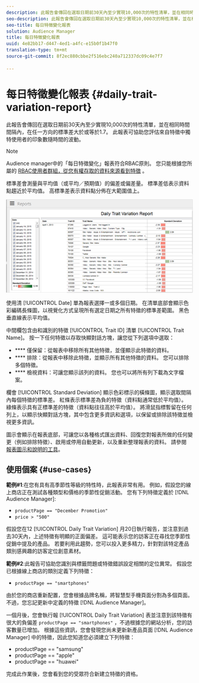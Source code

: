 ```yaml
---
description: 此報告會傳回在選取日期前30天內至少實現10,000次的特性清單，並在相同時間間隔內，在任一方向的標準差大於或等於1.7。 此報表可協助您評估來自特徵中獨特使用者的印象數隨時間的波動。
seo-description: 此報告會傳回在選取日期前30天內至少實現10,000次的特性清單，並在相同時間間隔內，在任一方向的標準差大於或等於1.7。 此報表可協助您評估來自特徵中獨特使用者的印象數隨時間的波動。
seo-title: 每日特徵變化報表
solution: Audience Manager
title: 每日特徵變化報表
uuid: 4e82bb17-d447-4ed1-a4fc-e15b0f1b47f0
translation-type: tm+mt
source-git-commit: 8f2ec880cbbe2f516ebc240a712337dc09c4e7f7

---
```



# 每日特徵變化報表 {#daily-trait-variation-report}

此報告會傳回在選取日期前30天內至少實現10,000次的特性清單，並在相同時間間隔內，在任一方向的標準差大於或等於1.7。 此報表可協助您評估來自特徵中獨特使用者的印象數隨時間的波動。

>[!NOTE]
>
>Audience manager中的「每日特徵變化」報表符合RBAC原則。 您只能根據您所屬的 [RBAC使用者群組，從您有權存取的資料來源看到特徵](/help/using/features/administration/administration-overview.md) 。

標準差會測量與平均值（或平均／預期值）的偏差或偏差量。 標準差低表示資料點趨近於平均值。 高標準差表示資料點分佈在大範圍值上。

![](assets/daily_trait_variation.png)

使用清 [!UICONTROL Date] 單為報表選擇一或多個日期。 在清單底部會顯示色彩編碼長條圖，以視覺化方式呈現所有選定日期之所有特徵的標準差範圍。 黑色垂直線表示平均值。

中間欄包含由和識別的特徵 [!UICONTROL Trait ID] 清單 [!UICONTROL Trait Name]。 按一下任何特徵以存取快顯對話方塊，讓您從下列選項中選取：

* **** 僅保留：從報表中移除所有其他特徵，並僅顯示此特徵的資料。
* **** 排除：從報表中移除此特徵，並顯示所有其他特徵的資料。 您可以排除多個特徵。
* **** 檢視資料：可讓您顯示該列的資料。 您也可以將所有列下載為文字檔案。

欄會 [!UICONTROL Standard Deviation] 顯示色彩標示的橫條圖，顯示選取間隔內每個特徵的標準差。 紅條表示標準差為負的特徵（資料點通常低於平均值）。 綠條表示具有正標準差的特徵（資料點往往高於平均值）。 將滑鼠指標暫留在任何列上，以顯示快顯對話方塊，其中包含更多資訊和選項，以保留或排除該特徵並檢視更多資訊。

圖示會顯示在報表底部，可讓您以各種格式匯出資料、回復您對報表所做的任何變更（例如排除特徵）、啟用或停用自動更新，以及重新整理報表的資料。 請參閱 [報表圖示和說明的工具](../../reporting/dynamic-reports/interactive-report-technology.md#icons-tools-explained)。

## 使用個案 {#use-cases}

**範例#1**:在您有具有高季節性等級的特性時，此報表非常有用。 例如，假設您的線上商店正在測試各種類型和價格的季節性促銷活動。 您有下列特徵定義於 [!DNL Audience Manager]:

* `productPage == "December Promotion"`
* `price > "500"`

假設您在12 [!UICONTROL Daily Trait Variation] 月20日執行報告，並注意到過去30天內，上述特徵有明顯的正面偏差。 這可能表示您的訪客正在尋找您季節性促銷中提及的產品。 若要利用此趨勢，您可以投入更多精力，針對對該特定產品類別感興趣的訪客定位創意素材。

**範例#2**:此報告可協助您識別與標籤問題或特徵錯誤設定相關的定位異常。 假設您已根據線上商店的類別定義下列特徵：

* `productPage == "smartphones"`

由於您的商店重新配置，您會根據品牌名稱，將智慧型手機頁面分割為多個頁面。 不過，您忘記更新中定義的特徵 [!DNL Audience Manager]。

一個月後，您會執行報 [!UICONTROL Daily Trait Variation] 表並注意到該特徵有很大的負偏差 `productPage == "smartphones"` ，不過根據您的網站分析，您的訪客數量已增加。 根據這些資訊，您會發現您尚未更新新產品頁面 [!DNL Audience Manager] 中的特徵，因此您知道您必須建立下列特徵：

* productPage == "samsung"
* productPage == "apple"
* productPage == "huawei"

完成此作業後，您會看到您的受眾符合新建立特徵的資格。
